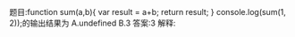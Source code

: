题目:function sum(a,b){
    var result = a+b;
    return result;
}
console.log(sum(1, 2));的输出结果为
A.undefined
B.3
答案:3
解释:
      